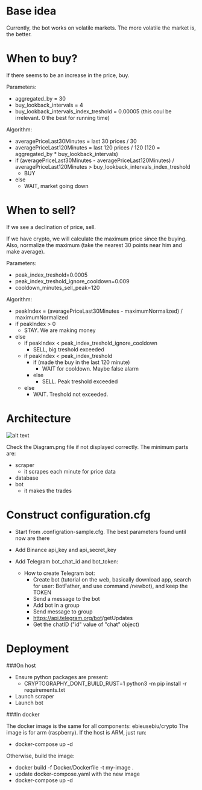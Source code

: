 # Base idea
Currently, the bot works on volatile markets. The more volatile the market is, the better.

# When to buy?
If there seems to be an increase in the price, buy.

Parameters:
- aggregated_by = 30
- buy_lookback_intervals = 4
- buy_lookback_intervals_index_treshold = 0.00005 (this coul be irrelevant. 0 the best for running time)

Algorithm:
 - averagePriceLast30Minutes = last 30 prices / 30
 - averagePriceLast120Minutes = last 120 prices / 120 (120 = aggregated_by * buy_lookback_intervals)
 - if (averagePriceLast30Minutes - averagePriceLast120Minutes) / averagePriceLast120Minutes > buy_lookback_intervals_index_treshold
    - BUY
 - else
    - WAIT, market going down

# When to sell?
If we see a declination of price, sell.

If we have crypto, we will calculate the maximum price since the buying. Also, normalize the maximum (take the nearest 30 points near him and make average).

Parameters:
- peak_index_treshold=0.0005
- peak_index_treshold_ignore_cooldown=0.009
- cooldown_minutes_sell_peak=120

Algorithm:
- peakIndex = (averagePriceLast30Minutes - maximumNormalized) / maximumNormalized
- if peakIndex > 0
  - STAY. We are making money
- else
  - if peakIndex < peak_index_treshold_ignore_cooldown
    - SELL, big treshold exceeded
  - if peakIndex < peak_index_treshold
    - if (made the buy in the last 120 minute)
      - WAIT for cooldown. Maybe false alarm
    - else
      - SELL. Peak treshold exceeded
  - else
    - WAIT. Treshold not exceeded.

# Architecture
![alt text](https://github.com/rizebi/myprecious/blob/master/Diagram.png?raw=true)


Check the Diagram.png file if not displayed correctly. The minimum parts are:
- scraper
  - it scrapes each minute for price data
- database
- bot
  - it makes the trades

# Construct configuration.cfg
- Start from .configration-sample.cfg. The best parameters found until now are there

- Add Binance api_key and api_secret_key

- Add Telegram bot_chat_id and bot_token:
    - How to create Telegram bot:
        - Create bot (tutorial on the web, basically download app, search for user: BotFather, and use command /newbot), and keep the TOKEN
        - Send a message to the bot
        - Add bot in a group
        - Send message to group
        - https://api.telegram.org/bot<TOKEN>/getUpdates
        - Get the chatID ("id" value of "chat" object)

# Deployment

###On host
- Ensure python packages are present:
  - CRYPTOGRAPHY_DONT_BUILD_RUST=1 python3 -m pip install -r requirements.txt
- Launch scraper
- Launch bot

###In docker

The docker image is the same for all components: ebieusebiu/crypto
The image is for arm (raspberry). If the host is ARM, just run:
  - docker-compose up -d
  
Otherwise, build the image:
  - docker build -f Docker/Dockerfile -t my-image .
  - update docker-compose.yaml with the new image
  - docker-compose up -d